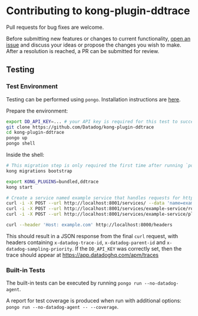# Contributing to kong-plugin-ddtrace

Pull requests for bug fixes are welcome.

Before submitting new features or changes to current functionality, [open an
issue](https://github.com/DataDog/kong-plugin-ddtrace/issues/new) and discuss your
ideas or propose the changes you wish to make. After a resolution is reached, a
PR can be submitted for review.

## Testing

### Test Environment

Testing can be performed using `pongo`. Installation instructions are [here](https://github.com/Kong/kong-pongo#installation).

Prepare the environment:

```bash
export DD_API_KEY=... # your API key is required for this test to successfully submit traces from the agent to Datadog.
git clone https://github.com/Datadog/kong-plugin-ddtrace
cd kong-plugin-ddtrace
pongo up
pongo shell
```

Inside the shell:

```bash
# This migration step is only required the first time after running `pongo up`
kong migrations bootstrap

export KONG_PLUGINS=bundled,ddtrace
kong start

# Create a service named example service that handles requests for httpbin.org and routes requests for example.com to that endpoint.
curl -i -X POST --url http://localhost:8001/services/ --data 'name=example-service' --data 'url=http://httpbin.org'
curl -i -X POST --url http://localhost:8001/services/example-service/routes --data 'hosts[]=example.com'
curl -i -X POST --url http://localhost:8001/services/example-service/plugins/ --data 'name=ddtrace' --data 'config.agent_host=datadog-agent'

curl --header 'Host: example.com' http://localhost:8000/headers
```

This should result in a JSON response from the final `curl` request, with headers containing `x-datadog-trace-id`, `x-datadog-parent-id` and `x-datadog-sampling-priority`.
If the `DD_API_KEY` was correctly set, then the trace should appear at https://app.datadoghq.com/apm/traces

### Built-in Tests

The built-in tests can be executed by running `pongo run --no-datadog-agent`.

A report for test coverage is produced when run with additional options: `pongo run --no-datadog-agent -- --coverage`.
